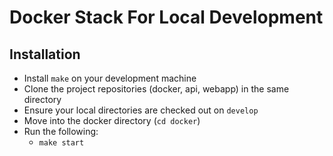 # Docker Stack For Local Development

## Installation

- Install `make` on your development machine
- Clone the project repositories (docker, api, webapp) in the same directory
- Ensure your local directories are checked out on `develop`
- Move into the docker directory (`cd docker`)
- Run the following:
  - `make start`
